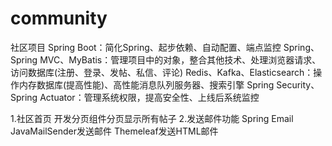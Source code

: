 # community
社区项目
Spring Boot：简化Spring、起步依赖、自动配置、端点监控
Spring、Spring MVC、MyBatis：管理项目中的对象，整合其他技术、处理浏览器请求、访问数据库(注册、登录、发帖、私信、评论)
Redis、Kafka、Elasticsearch：操作内存数据库(提高性能)、高性能消息队列服务器、搜索引擎
Spring Security、Spring Actuator：管理系统权限，提高安全性、上线后系统监控

1.社区首页
    开发分页组件分页显示所有帖子
2.发送邮件功能
    Spring Email
        JavaMailSender发送邮件
    Themeleaf发送HTML邮件